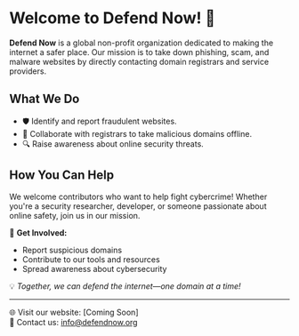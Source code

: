 # Welcome to Defend Now! 🚨

**Defend Now** is a global non-profit organization dedicated to making the internet a safer place. Our mission is to take down phishing, scam, and malware websites by directly contacting domain registrars and service providers. 

## What We Do
- 🛡️ Identify and report fraudulent websites.
- 📢 Collaborate with registrars to take malicious domains offline.
- 🔍 Raise awareness about online security threats.

## How You Can Help
We welcome contributors who want to help fight cybercrime! Whether you're a security researcher, developer, or someone passionate about online safety, join us in our mission.

📌 **Get Involved:**
- Report suspicious domains
- Contribute to our tools and resources
- Spread awareness about cybersecurity

💡 *Together, we can defend the internet—one domain at a time!*

---
🌐 Visit our website: [Coming Soon]  
📧 Contact us: [info@defendnow.org](mailto:info@defendnow.org)
